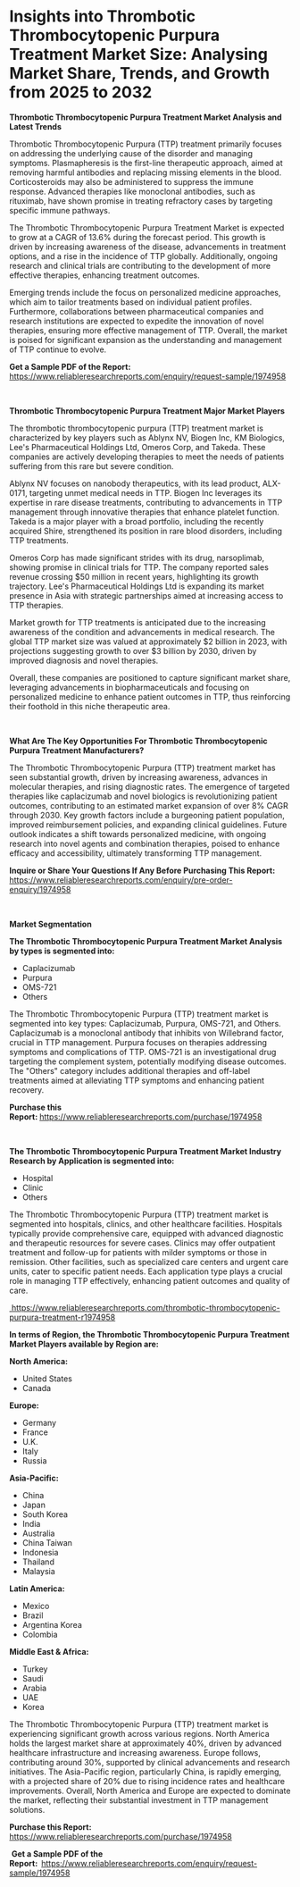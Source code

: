 <p><h1>Insights into Thrombotic Thrombocytopenic Purpura Treatment Market Size: Analysing Market Share, Trends, and Growth from 2025 to 2032</h1></p><p><strong>Thrombotic Thrombocytopenic Purpura Treatment Market Analysis and Latest Trends</strong></p>
<p><p>Thrombotic Thrombocytopenic Purpura (TTP) treatment primarily focuses on addressing the underlying cause of the disorder and managing symptoms. Plasmapheresis is the first-line therapeutic approach, aimed at removing harmful antibodies and replacing missing elements in the blood. Corticosteroids may also be administered to suppress the immune response. Advanced therapies like monoclonal antibodies, such as rituximab, have shown promise in treating refractory cases by targeting specific immune pathways.</p><p>The Thrombotic Thrombocytopenic Purpura Treatment Market is expected to grow at a CAGR of 13.6% during the forecast period. This growth is driven by increasing awareness of the disease, advancements in treatment options, and a rise in the incidence of TTP globally. Additionally, ongoing research and clinical trials are contributing to the development of more effective therapies, enhancing treatment outcomes.</p><p>Emerging trends include the focus on personalized medicine approaches, which aim to tailor treatments based on individual patient profiles. Furthermore, collaborations between pharmaceutical companies and research institutions are expected to expedite the innovation of novel therapies, ensuring more effective management of TTP. Overall, the market is poised for significant expansion as the understanding and management of TTP continue to evolve.</p></p>
<p><strong>Get a Sample PDF of the Report:&nbsp;</strong> <a href="https://www.reliableresearchreports.com/enquiry/request-sample/1974958?utm_campaign=2242&utm_medium=2&utm_source=Github&utm_content=ia&utm_term=19042025&utm_id=thrombotic-thrombocytopenic-purpura-treatment">https://www.reliableresearchreports.com/enquiry/request-sample/1974958</a></p>
<p>&nbsp;</p>
<p><strong>Thrombotic Thrombocytopenic Purpura Treatment Major Market Players</strong></p>
<p><p>The thrombotic thrombocytopenic purpura (TTP) treatment market is characterized by key players such as Ablynx NV, Biogen Inc, KM Biologics, Lee's Pharmaceutical Holdings Ltd, Omeros Corp, and Takeda. These companies are actively developing therapies to meet the needs of patients suffering from this rare but severe condition.</p><p>Ablynx NV focuses on nanobody therapeutics, with its lead product, ALX-0171, targeting unmet medical needs in TTP. Biogen Inc leverages its expertise in rare disease treatments, contributing to advancements in TTP management through innovative therapies that enhance platelet function. Takeda is a major player with a broad portfolio, including the recently acquired Shire, strengthened its position in rare blood disorders, including TTP treatments.</p><p>Omeros Corp has made significant strides with its drug, narsoplimab, showing promise in clinical trials for TTP. The company reported sales revenue crossing $50 million in recent years, highlighting its growth trajectory. Lee's Pharmaceutical Holdings Ltd is expanding its market presence in Asia with strategic partnerships aimed at increasing access to TTP therapies.</p><p>Market growth for TTP treatments is anticipated due to the increasing awareness of the condition and advancements in medical research. The global TTP market size was valued at approximately $2 billion in 2023, with projections suggesting growth to over $3 billion by 2030, driven by improved diagnosis and novel therapies.</p><p>Overall, these companies are positioned to capture significant market share, leveraging advancements in biopharmaceuticals and focusing on personalized medicine to enhance patient outcomes in TTP, thus reinforcing their foothold in this niche therapeutic area.</p></p>
<p>&nbsp;</p>
<p><strong>What Are The Key Opportunities For Thrombotic Thrombocytopenic Purpura Treatment Manufacturers?</strong></p>
<p><p>The Thrombotic Thrombocytopenic Purpura (TTP) treatment market has seen substantial growth, driven by increasing awareness, advances in molecular therapies, and rising diagnostic rates. The emergence of targeted therapies like caplacizumab and novel biologics is revolutionizing patient outcomes, contributing to an estimated market expansion of over 8% CAGR through 2030. Key growth factors include a burgeoning patient population, improved reimbursement policies, and expanding clinical guidelines. Future outlook indicates a shift towards personalized medicine, with ongoing research into novel agents and combination therapies, poised to enhance efficacy and accessibility, ultimately transforming TTP management.</p></p>
<p><strong>Inquire or Share Your Questions If Any Before Purchasing This Report:</strong> <a href="https://www.reliableresearchreports.com/enquiry/pre-order-enquiry/1974958?utm_campaign=2242&utm_medium=2&utm_source=Github&utm_content=ia&utm_term=19042025&utm_id=thrombotic-thrombocytopenic-purpura-treatment">https://www.reliableresearchreports.com/enquiry/pre-order-enquiry/1974958</a></p>
<p>&nbsp;</p>
<p><strong>Market Segmentation</strong></p>
<p><strong>The Thrombotic Thrombocytopenic Purpura Treatment Market Analysis by types is segmented into:</strong></p>
<p><ul><li>Caplacizumab</li><li>Purpura</li><li>OMS-721</li><li>Others</li></ul></p>
<p><p>The Thrombotic Thrombocytopenic Purpura (TTP) treatment market is segmented into key types: Caplacizumab, Purpura, OMS-721, and Others. Caplacizumab is a monoclonal antibody that inhibits von Willebrand factor, crucial in TTP management. Purpura focuses on therapies addressing symptoms and complications of TTP. OMS-721 is an investigational drug targeting the complement system, potentially modifying disease outcomes. The "Others" category includes additional therapies and off-label treatments aimed at alleviating TTP symptoms and enhancing patient recovery.</p></p>
<p><strong>Purchase this Report:&nbsp;</strong><a href="https://www.reliableresearchreports.com/purchase/1974958?utm_campaign=2242&utm_medium=2&utm_source=Github&utm_content=ia&utm_term=19042025&utm_id=thrombotic-thrombocytopenic-purpura-treatment">https://www.reliableresearchreports.com/purchase/1974958</a></p>
<p>&nbsp;</p>
<p><strong>The Thrombotic Thrombocytopenic Purpura Treatment Market Industry Research by Application is segmented into:</strong></p>
<p><ul><li>Hospital</li><li>Clinic</li><li>Others</li></ul></p>
<p><p>The Thrombotic Thrombocytopenic Purpura (TTP) treatment market is segmented into hospitals, clinics, and other healthcare facilities. Hospitals typically provide comprehensive care, equipped with advanced diagnostic and therapeutic resources for severe cases. Clinics may offer outpatient treatment and follow-up for patients with milder symptoms or those in remission. Other facilities, such as specialized care centers and urgent care units, cater to specific patient needs. Each application type plays a crucial role in managing TTP effectively, enhancing patient outcomes and quality of care.</p></p>
<p><a href="https://www.reliableresearchreports.com/thrombotic-thrombocytopenic-purpura-treatment-r1974958?utm_campaign=2242&utm_medium=2&utm_source=Github&utm_content=ia&utm_term=19042025&utm_id=thrombotic-thrombocytopenic-purpura-treatment">&nbsp;https://www.reliableresearchreports.com/thrombotic-thrombocytopenic-purpura-treatment-r1974958</a></p>
<p><strong>In terms of Region, the Thrombotic Thrombocytopenic Purpura Treatment Market Players available by Region are:</strong></p>
<p>
    <p> <strong> North America: </strong>
        <ul>
            <li>United States</li>
            <li>Canada</li>
        </ul>
        </p> 
    <p> <strong> Europe: </strong>
        <ul>
            <li>Germany</li>
            <li>France</li>
            <li>U.K.</li>
            <li>Italy</li>
            <li>Russia</li>
        </ul>
        </p> 
    <p> <strong> Asia-Pacific: </strong>
        <ul>
            <li>China</li>
            <li>Japan</li>
            <li>South Korea</li>
            <li>India</li>
            <li>Australia</li>
            <li>China Taiwan</li>
            <li>Indonesia</li>
            <li>Thailand</li>
            <li>Malaysia</li>
        </ul>
        </p> 
    <p> <strong> Latin America: </strong>
        <ul>
            <li>Mexico</li>
            <li>Brazil</li>
            <li>Argentina Korea</li>
            <li>Colombia</li>
        </ul>
        </p> 
    <p> <strong> Middle East & Africa: </strong>
        <ul>
            <li>Turkey</li>
            <li>Saudi</li>
            <li>Arabia</li>
            <li>UAE</li>
            <li>Korea</li>
        </ul>
    </p>
    </p>
<p><p>The Thrombotic Thrombocytopenic Purpura (TTP) treatment market is experiencing significant growth across various regions. North America holds the largest market share at approximately 40%, driven by advanced healthcare infrastructure and increasing awareness. Europe follows, contributing around 30%, supported by clinical advancements and research initiatives. The Asia-Pacific region, particularly China, is rapidly emerging, with a projected share of 20% due to rising incidence rates and healthcare improvements. Overall, North America and Europe are expected to dominate the market, reflecting their substantial investment in TTP management solutions.</p></p>
<p><strong>Purchase this Report: </strong><a href="https://www.reliableresearchreports.com/purchase/1974958?utm_campaign=2242&utm_medium=2&utm_source=Github&utm_content=ia&utm_term=19042025&utm_id=thrombotic-thrombocytopenic-purpura-treatment">https://www.reliableresearchreports.com/purchase/1974958</a></p>
<p>&nbsp;<strong>Get a Sample PDF of the Report:&nbsp;&nbsp;</strong><a href="https://www.reliableresearchreports.com/enquiry/request-sample/1974958?utm_campaign=2242&utm_medium=2&utm_source=Github&utm_content=ia&utm_term=19042025&utm_id=thrombotic-thrombocytopenic-purpura-treatment">https://www.reliableresearchreports.com/enquiry/request-sample/1974958</a></p>
<p><strong></strong></p>
<p><p></p><p></p><p></p></p>